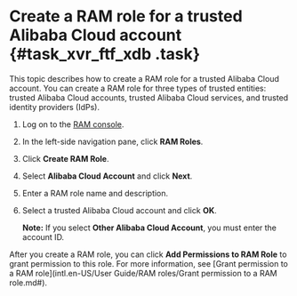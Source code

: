 # Create a RAM role for a trusted Alibaba Cloud account {#task_xvr_ftf_xdb .task}

This topic describes how to create a RAM role for a trusted Alibaba Cloud account. You can create a RAM role for three types of trusted entities: trusted Alibaba Cloud accounts, trusted Alibaba Cloud services, and trusted identity providers \(IdPs\).

1.  Log on to the [RAM console](https://ram.console.aliyun.com/).
2.  In the left-side navigation pane, click **RAM Roles**.
3.  Click **Create RAM Role**.
4.  Select **Alibaba Cloud Account** and click **Next**.
5.  Enter a RAM role name and description.
6.  Select a trusted Alibaba Cloud account and click **OK**. 

    **Note:** If you select **Other Alibaba Cloud Account**, you must enter the account ID.


After you create a RAM role, you can click **Add Permissions to RAM Role** to grant permission to this role. For more information, see [Grant permission to a RAM role](intl.en-US/User Guide/RAM roles/Grant permission to a RAM role.md#).

